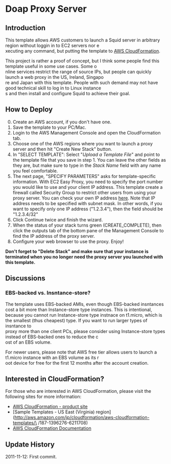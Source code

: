 # Doap Proxy Server
## Introduction
This template allows AWS customers to launch a Squid server in arbitrary region without loggin in to EC2 servers nor e\
xecuting any command, but putting the template to [AWS CloudFormation](http://aws.amazon.com/cloudformation/).

This project is rather a proof of concept, but I think some people find this template useful in some use cases. Some o\
nline services restrict the range of source IPs, but people can quickly launch a web proxy in the US, Ireland, Singapo\
re and Japan with this template. People with such demand may not have good technical skill to log in to Linux instance\
s and then install and configure Squid to achieve their goal.

## How to Deploy
0. Create an AWS account, if you don't have one.
1. Save the template to your PC/Mac.
2. Login to the AWS Management Console and open the CloudFormation tab.
3. Choose one of the AWS regions where you want to launch a proxy server and then hit "Create New Stack" button.
4. In "SELECT TEMPLATE": Select "*Upload a Template File*" and point to the template file that you save in step 1. You can leave the other fields as they are, but make sure to type in the *Stack Name* field with any name you feel comfortable.
5. The next page, "SPECIFY PARAMETERS" asks for template-specific information. With EC2 Easy Proxy, you need to specify the port number you would like to use and your client IP address. This template create a firewall called Security Group to restrict other users from using your proxy server. You can check your own IP address [here](http://whatismyipaddress.com/).
   Note that IP address needs to be specified with subnet mask. In other words, if you want to specify only one IP address ("1.2.3.4"), then the field should be "1.2.3.4/32"
6. Click Continue twice and finish the wizard.
7. When the status of your stack turns green (CREATE_COMPLETE), then click the outputs tab of the bottom pane of the Management Console to find the IP address of the proxy server.
8. Configure your web browser to use the proxy. Enjoy!

**Don't forget to "Delete Stack" and make sure that your instance is terminated when you no longer need the proxy server you launched with this template.**

## Discussions
### EBS-backed vs. Insntance-store?
The template uses EBS-backed AMIs, even though EBS-backed insntances cost a bit more
than Instance-store type instances. This is intentional, because you cannot run Instance-store
type instnace on t1.micro, which is the smallest (thus cheapest) type. If you want to run larger types of insntance to\
 proxy more than one client PCs, please consider using Instance-store types instead of EBS-backed ones to reduce the c\
ost of an EBS volume.

For newer users, please note that AWS free tier allows users to launch a t1.micro instance with an EBS volume as its r\
oot device for free for the first 12 months after the account creation.

## Interested in CloudFormation?
For those who are interested in AWS CloudFormation, please visit the following sites for more information:

*   [AWS CloudFormation - product site](http://aws.amazon.com/cloudformation/)
*   [Sample Templates - US East (Virginia) region](http://aws.amazon.com/jp/cloudformation/aws-cloudformation-templates/\
/187-1396276-6211708)
*   [AWS CloudFormation Documentation](http://aws.amazon.com/documentation/cloudformation/)


## Update History
2011-11-12: First commit.
